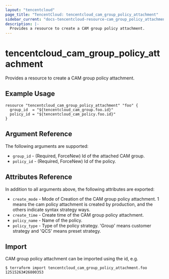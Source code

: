 ```yaml
---
layout: "tencentcloud"
page_title: "TencentCloud: tencentcloud_cam_group_policy_attachment"
sidebar_current: "docs-tencentcloud-resource-cam_group_policy_attachment"
description: |-
  Provides a resource to create a CAM group policy attachment.
---
```


# tencentcloud_cam_group_policy_attachment

Provides a resource to create a CAM group policy attachment.

## Example Usage

```hcl
resource "tencentcloud_cam_group_policy_attachment" "foo" {
  group_id  = "${tencentcloud_cam_group.foo.id}"
  policy_id = "${tencentcloud_cam_policy.foo.id}"
}
```

## Argument Reference

The following arguments are supported:

* `group_id` - (Required, ForceNew) Id of the attached CAM group.
* `policy_id` - (Required, ForceNew) Id of the policy.

## Attributes Reference

In addition to all arguments above, the following attributes are exported:

* `create_mode` - Mode of Creation of the CAM group policy attachment. 1 means the cam policy attachment is created by production, and the others indicate syntax strategy ways.
* `create_time` - Create time of the CAM group policy attachment.
* `policy_name` - Name of the policy.
* `policy_type` - Type of the policy strategy. 'Group' means customer strategy and 'QCS' means preset strategy.


## Import

CAM group policy attachment can be imported using the id, e.g.

```
$ terraform import tencentcloud_cam_group_policy_attachment.foo 12515263#26800353
```

